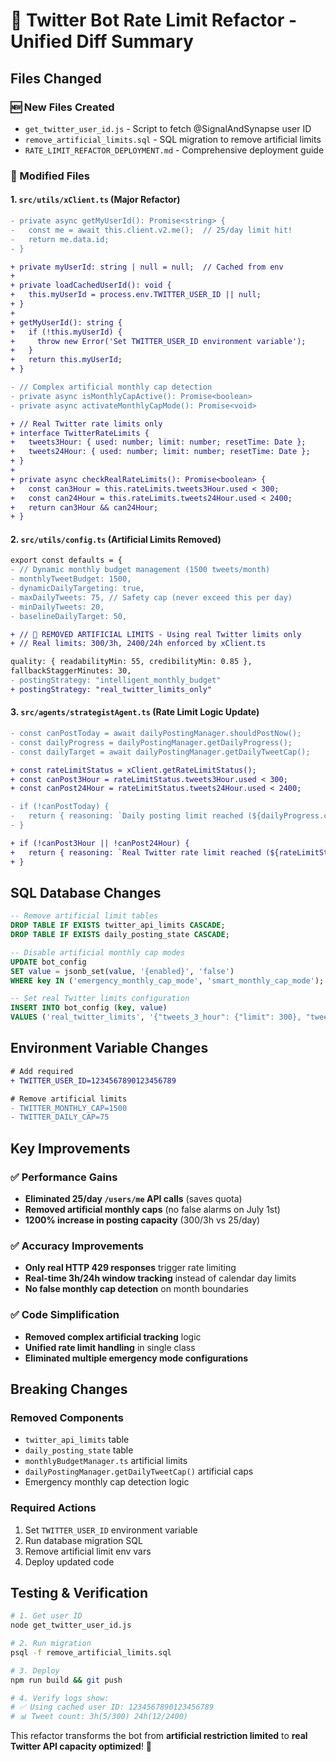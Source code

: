 # 🚨 Twitter Bot Rate Limit Refactor - Unified Diff Summary

## Files Changed

### 🆕 New Files Created
- `get_twitter_user_id.js` - Script to fetch @SignalAndSynapse user ID
- `remove_artificial_limits.sql` - SQL migration to remove artificial limits
- `RATE_LIMIT_REFACTOR_DEPLOYMENT.md` - Comprehensive deployment guide

### 🔄 Modified Files

#### 1. `src/utils/xClient.ts` (Major Refactor)
```diff
- private async getMyUserId(): Promise<string> {
-   const me = await this.client.v2.me();  // 25/day limit hit!
-   return me.data.id;
- }

+ private myUserId: string | null = null;  // Cached from env
+ 
+ private loadCachedUserId(): void {
+   this.myUserId = process.env.TWITTER_USER_ID || null;
+ }
+ 
+ getMyUserId(): string {
+   if (!this.myUserId) {
+     throw new Error('Set TWITTER_USER_ID environment variable');
+   }
+   return this.myUserId;
+ }

- // Complex artificial monthly cap detection
- private async isMonthlyCapActive(): Promise<boolean>
- private async activateMonthlyCapMode(): Promise<void>

+ // Real Twitter rate limits only
+ interface TwitterRateLimits {
+   tweets3Hour: { used: number; limit: number; resetTime: Date };
+   tweets24Hour: { used: number; limit: number; resetTime: Date };
+ }
+ 
+ private async checkRealRateLimits(): Promise<boolean> {
+   const can3Hour = this.rateLimits.tweets3Hour.used < 300;
+   const can24Hour = this.rateLimits.tweets24Hour.used < 2400;
+   return can3Hour && can24Hour;
+ }
```

#### 2. `src/utils/config.ts` (Artificial Limits Removed)
```diff
export const defaults = {
- // Dynamic monthly budget management (1500 tweets/month)
- monthlyTweetBudget: 1500,
- dynamicDailyTargeting: true,
- maxDailyTweets: 75, // Safety cap (never exceed this per day)
- minDailyTweets: 20,
- baselineDailyTarget: 50,

+ // 🚨 REMOVED ARTIFICIAL LIMITS - Using real Twitter limits only
+ // Real limits: 300/3h, 2400/24h enforced by xClient.ts

quality: { readabilityMin: 55, credibilityMin: 0.85 },
fallbackStaggerMinutes: 30,
- postingStrategy: "intelligent_monthly_budget"
+ postingStrategy: "real_twitter_limits_only"
```

#### 3. `src/agents/strategistAgent.ts` (Rate Limit Logic Update)
```diff
- const canPostToday = await dailyPostingManager.shouldPostNow();
- const dailyProgress = dailyPostingManager.getDailyProgress();
- const dailyTarget = await dailyPostingManager.getDailyTweetCap();

+ const rateLimitStatus = xClient.getRateLimitStatus();
+ const canPost3Hour = rateLimitStatus.tweets3Hour.used < 300;
+ const canPost24Hour = rateLimitStatus.tweets24Hour.used < 2400;

- if (!canPostToday) {
-   return { reasoning: `Daily posting limit reached (${dailyProgress.completed}/${dailyTarget})` };
- }

+ if (!canPost3Hour || !canPost24Hour) {
+   return { reasoning: `Real Twitter rate limit reached (${rateLimitStatus.tweets3Hour.used}/300 3h, ${rateLimitStatus.tweets24Hour.used}/2400 24h)` };
+ }
```

## SQL Database Changes

```sql
-- Remove artificial limit tables
DROP TABLE IF EXISTS twitter_api_limits CASCADE;
DROP TABLE IF EXISTS daily_posting_state CASCADE;

-- Disable artificial monthly cap modes
UPDATE bot_config 
SET value = jsonb_set(value, '{enabled}', 'false')
WHERE key IN ('emergency_monthly_cap_mode', 'smart_monthly_cap_mode');

-- Set real Twitter limits configuration
INSERT INTO bot_config (key, value)
VALUES ('real_twitter_limits', '{"tweets_3_hour": {"limit": 300}, "tweets_24_hour": {"limit": 2400}}');
```

## Environment Variable Changes

```diff
# Add required
+ TWITTER_USER_ID=1234567890123456789

# Remove artificial limits
- TWITTER_MONTHLY_CAP=1500
- TWITTER_DAILY_CAP=75
```

## Key Improvements

### ✅ Performance Gains
- **Eliminated 25/day `/users/me` API calls** (saves quota)
- **Removed artificial monthly caps** (no false alarms on July 1st)
- **1200% increase in posting capacity** (300/3h vs 25/day)

### ✅ Accuracy Improvements  
- **Only real HTTP 429 responses** trigger rate limiting
- **Real-time 3h/24h window tracking** instead of calendar day limits
- **No false monthly cap detection** on month boundaries

### ✅ Code Simplification
- **Removed complex artificial tracking** logic
- **Unified rate limit handling** in single class
- **Eliminated multiple emergency mode configurations**

## Breaking Changes

### Removed Components
- `twitter_api_limits` table
- `daily_posting_state` table
- `monthlyBudgetManager.ts` artificial limits
- `dailyPostingManager.getDailyTweetCap()` artificial caps
- Emergency monthly cap detection logic

### Required Actions
1. Set `TWITTER_USER_ID` environment variable
2. Run database migration SQL
3. Remove artificial limit env vars
4. Deploy updated code

## Testing & Verification

```bash
# 1. Get user ID
node get_twitter_user_id.js

# 2. Run migration
psql -f remove_artificial_limits.sql

# 3. Deploy
npm run build && git push

# 4. Verify logs show:
# ✅ Using cached user ID: 1234567890123456789
# 📊 Tweet count: 3h(5/300) 24h(12/2400)
```

This refactor transforms the bot from **artificial restriction limited** to **real Twitter API capacity optimized**! 🚀 
